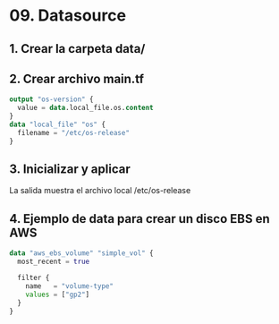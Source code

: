 # 09. Datasource <!-- omit in TOC -->

## 1. Crear la carpeta data/

## 2. Crear archivo main.tf

```tf
output "os-version" {
  value = data.local_file.os.content
}
data "local_file" "os" {
  filename = "/etc/os-release"
}
```

## 3. Inicializar y aplicar

La salida muestra el archivo local /etc/os-release

## 4. Ejemplo de data para crear un disco EBS en AWS

```tf
data "aws_ebs_volume" "simple_vol" {
  most_recent = true

  filter {
    name   = "volume-type"
    values = ["gp2"]
  }
}
```
